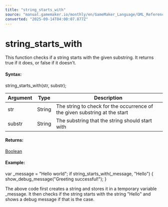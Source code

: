 ```yaml
---
title: "string_starts_with"
source: "manual.gamemaker.io/monthly/en/GameMaker_Language/GML_Reference/Strings/string_starts_with.htm"
converted: "2025-09-14T04:00:07.877Z"
---
```


# string\_starts\_with

This function checks if a string starts with the given substring. It returns true if it does, or false if it doesn't.

#### Syntax:

string\_starts\_with(str, substr);

| Argument | Type | Description |
| --- | --- | --- |
| str | String | The string to check for the occurrence of the given substring at the start |
| substr | String | The substring that the string should start with |

#### Returns:

[Boolean](../../GML_Overview/Data_Types.md)

#### Example:

var \_message = "Hello world";
if string\_starts\_with(\_message, "Hello")
{
    show\_debug\_message("Greeting successful!");
}

The above code first creates a string and stores it in a temporary variable \_message. It then checks if the string starts with the string "Hello" and shows a debug message if that is the case.